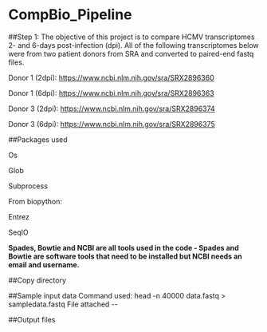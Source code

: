 # CompBio_Pipeline
##Step 1: 
The objective of this project is to compare HCMV transcriptomes 2- and 6-days post-infection (dpi). 
All of the following transcriptomes below were from two patient donors from SRA and converted to paired-end fastq files.

Donor 1 (2dpi): https://www.ncbi.nlm.nih.gov/sra/SRX2896360

Donor 1 (6dpi): https://www.ncbi.nlm.nih.gov/sra/SRX2896363 

Donor 3 (2dpi): https://www.ncbi.nlm.nih.gov/sra/SRX2896374 

Donor 3 (6dpi): https://www.ncbi.nlm.nih.gov/sra/SRX2896375

##Packages used 

Os

Glob 

Subprocess 


From biopython: 

Entrez 

SeqIO 

**Spades, Bowtie and NCBI are all tools used in the code - Spades and Bowtie are software tools that need to be installed but NCBI needs an email and username.** 

##Copy directory 

##Sample input data 
Command used: head -n 40000 data.fastq > sampledata.fastq
File attached -- 

##Output files 
